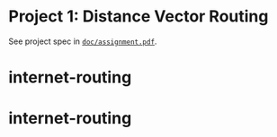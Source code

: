 # Project 1: Distance Vector Routing

See project spec in [`doc/assignment.pdf`](doc/assignment.pdf).

# internet-routing
# internet-routing
